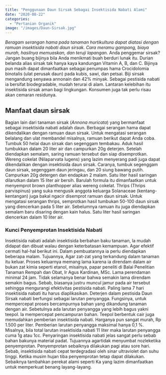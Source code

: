 ```yaml
---
title: "Penggunaan Daun Sirsak Sebagai Insektisida Nabati Alami"
date: "2020-08-22"
categories: 
  - "Pertanian Organik"
image: "/images/Daun-Sirsak.jpg"
---
```


_Beragam serangan hama pada tanaman hortikultura dapat diatasi dengan ramuan insektisida nabati daun sirsak. Cara meramu gampang, biaya murah, hasilnya memuaskan, dan teruji lapangan._ Anda penggemar sirsak? Jangan buang bijinya bila Anda menikmati buah berduri lunak itu. Durian belanda alias sirsak tak hanya kaya kandungan Vitamin A, B, dan C. Bijinya pun masih dapat dimanfaatkan sebagai penumpas hama Crocidolomia binotalis (ulat perusak daun) pada kubis, sawi, dan petsai. Biji sirsak mengandung senyawa annonain dan 42% minyak. Sebagai pestisida nabati ia bersifat biodegradable, mudah terurai di alam. Lantaran kelebihan itu insektisida sirsak aman bagi lingkungan. Konsumen juga tak perlu risau akan cemaran residunya.

## Manfaat daun sirsak

Bagian lain dari tanaman sirsak (_Annona muricata_) yang bermanfaat sebagai insektisida nabati adalah daun. Berbagai serangan hama dapat dikendalikan dengan ramuan daun sirsak. Untuk mengatasi serangan belalang dan ulat membandel misalnya, ramuan berikut dapat Anda coba. Tumbuk 50 helai daun sirsak dan segenggam tembakau. Aduk hasil tumbukkan dalam 20 liter air dan campurkan 20g deterjen. Setelah diendapkan semalam, saring ramuan tersebut dan siap disemprotkan. Wereng cokelat (Nilaparvata lugens) yang lazim menyerang padi juga dapat dikendalikan dengan insektisida daun sirsak. Caranya, tumbuk segenggam daun sirsak, segenggam daun jeringau, dan 20 siung bawang putih. Campurkan 20g detergen dan endapkan 2 malam. Satu liter hasil saringan dilarutkan dalam 15 liter air bersih. Barulah formula itu dimanfaatkan untuk menyemprot brown planthopper alias wereng cokelat. Thrips (Thrips parvispinus) yang suka mengusik anggota keluarga Solanaceae (kentang-kentangan) juga bakal ngacir disemprot ramuan daun sirsak. Untuk mengatasi serangan thrips, semprotkan hasil tumbukan 50-100 daun sirsak yang diencerkan pada 5 liter air. Sebelumnya ramuan itu juga diendapkan semalam baru disaring dengan kain halus. Satu liter hasil saringan diencerkan dalam 10 liter air.

### Kunci Penyemprotan Insektisida Nabati

Insektisida nabati adalah insektisida berbahan baku tanaman, la mudah didapat dan dibuat walau dengan keterbatasan kemampuan. Agar efektif cermati hal-hal berikut ini. Dalam pembuatannya ia perlu diendapkan beberapa malam. Tujuannya, Agar zat-zat yang terkandung dalam tanaman itu keluar. Proses keluarnya memang lama karena ia direndam dalam air bukan zat kimia seperti etanol, misalnya, papar peneliti di Balai Penelitian Tanaman Rempah dan Obat, Ir Agus Kardinan, MSc. Lama perendaman minimal 24 jam. Tidak selamanya benar bahwa semakin lama direndam semakin bagus. Sebab, biasanya justru muncul jamur pada air tersebut sehingga mengurangi efektivitas pestisida nabati. Paling lama 7 hari insektisida nabati itu harus diaplikasikan. Deterjen dalam pestisida Daun Sirsak nabati berfungsi sebagai larutan penyangga. Fungsinya, untuk mempercepat proses bercampurnya bahan yang dikandung tanaman dengan air. Sebetulnya ada larutan penyangga yang lebih bagus yakni teepol. la mempercepat pencampuran bahan. Teepol berbentuk cair juga memudahkan pemberian insektisida nabati. Harganya pun sangat murah, Rp 1.500 per liter. Pemberian larutan penyangga maksimal hanya 0,1 %. Misalnya, bila total larutan insektisida nabati 11 liter maka larutan penyangga cuma 1g atau 1cc. Penyaringan insektisida nabati jelas sangat perlu sebab bahan bakunya material padat. Tujuannya agartidak menyumbat nozleketika penyemprotan. Penyemprotan sebaiknya dilakukan pagi atau sore hari. Sebab, insektisida nabati cepat terdegradasi oleh sinar ultraviolet dan suhu tinggi. Ketika musim hujan tiba penyemprotan tetap dapat dilakukan. Sebaiknya tambahkan perekat alami seperti Ka yang lazim dimanfaatkan untuk memperkuat benang layang-layang.
